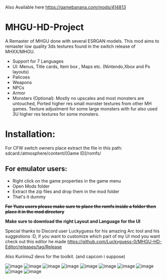Also Available here https://gamebanana.com/mods/414813

# MHGU-HD-Project
A Remaster of MHGU done with several ESRGAN models. This mod aims to remaster low quality 3ds textures found in the switch release of MHXX/MHGU.

- Support for 7 Languages 
- UI: Menus, Title cards, Item box , Maps etc. (Nintendo,Xbox and Ps layouts) 
- Palicoes
- Weapons
- NPCs
- Armor
- Monsters (Optional): Mostly no upscales and most monsters are untouched, Ported higher res small monster textures from other MH games. Texture adjustment for some large monsters with fur also used 3U higher res textures for some monsters.

# Installation:

For CFW switch owners place extract the file in this path: sdcard:/atmosphere/content/[Game ID]/romfs/

## For emulator users: 

- Right click on the game properties in the game menu
- Open Mods folder
- Extract the zip files and drop them in the mod folder
- That's it dummy

~~**For Yuzu users please make sure to place the romfs inside a folder then place it in the mod directory**~~

**Make sure to download the right Layout and Language for the UI**

Special thanks to Discord user Luckyguess for his amazing Arc tool and his suggestions :D, if you want to customize which part of my UI mod you want check out this editor he made https://github.com/Luckyguess-0/MHGU-HD-Editor/releases/tag/Release

Also Kuriimu2 devs for the toolkit. (and capcom i suppose)

![image](https://github.com/Monkbreh/MHGU-HD-Project/assets/118343447/b9804b11-cf0a-40d2-b9e2-828479fb8118)
![image](https://github.com/Monkbreh/MHGU-HD-Project/assets/118343447/c8656f24-5fe9-47e5-bc3a-a95f34e92720)
![image](https://github.com/Monkbreh/MHGU-HD-Project/assets/118343447/28e642dd-958c-4621-9931-310652196820)
![image](https://github.com/Monkbreh/MHGU-HD-Project/assets/118343447/3703f734-365a-4bb1-84ae-3fa474ca324e)
![image](https://github.com/Monkbreh/MHGU-HD-Project/assets/118343447/c467eb39-27d4-4b0e-b1eb-2987d4bcfe2b)
![image](https://github.com/Monkbreh/MHGU-HD-Project/assets/118343447/4a310666-7190-46d5-adc0-df9fdb8b2379)
![image](https://github.com/Monkbreh/MHGU-HD-Project/assets/118343447/92d4cffe-92f6-4d97-88bf-a7f49f30d0cb)
![image](https://github.com/Monkbreh/MHGU-HD-Project/assets/118343447/26024dbf-f925-4f38-a24a-8654a6e80c06)
![image](https://github.com/Monkbreh/MHGU-HD-Project/assets/118343447/f44ebdb8-2be1-4214-9dc6-459776343b16)
![image](https://github.com/Monkbreh/MHGU-HD-Project/assets/118343447/a87471c2-eeaa-4c4a-bc12-8ad2047ad8c1)



















